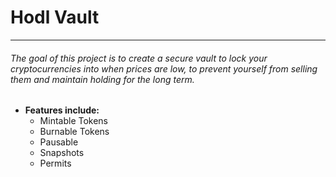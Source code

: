 # Hodl Vault
---
###### The goal of this project is to create a secure vault to lock your cryptocurrencies into when prices are low, to prevent yourself from selling them and maintain holding for the long term.

+ __Features include:__
    + Mintable Tokens
    + Burnable Tokens
    + Pausable
    + Snapshots
    + Permits

